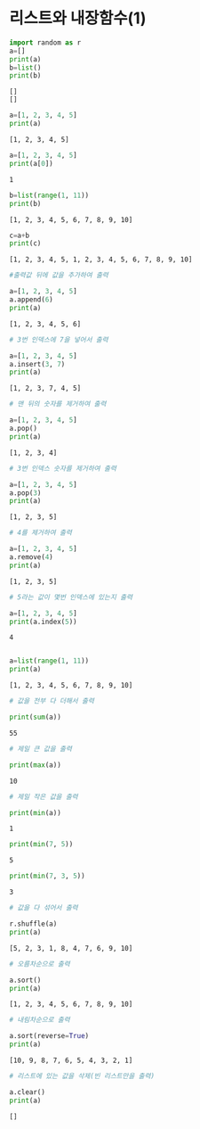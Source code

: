 # 리스트와 내장함수(1)


```python
import random as r
a=[]
print(a)
b=list()
print(b)
```

    []
    []
    


```python
a=[1, 2, 3, 4, 5]
print(a)
```

    [1, 2, 3, 4, 5]
    


```python
a=[1, 2, 3, 4, 5]
print(a[0])
```

    1
    


```python
b=list(range(1, 11))
print(b)
```

    [1, 2, 3, 4, 5, 6, 7, 8, 9, 10]
    


```python
c=a+b
print(c)
```

    [1, 2, 3, 4, 5, 1, 2, 3, 4, 5, 6, 7, 8, 9, 10]
    


```python
#출력값 뒤에 값을 추가하여 출력
```


```python
a=[1, 2, 3, 4, 5]
a.append(6)
print(a)
```

    [1, 2, 3, 4, 5, 6]
    


```python
# 3번 인덱스에 7을 넣어서 출력
```


```python
a=[1, 2, 3, 4, 5]
a.insert(3, 7)
print(a)
```

    [1, 2, 3, 7, 4, 5]
    


```python
# 맨 뒤의 숫자를 제거하여 출력
```


```python
a=[1, 2, 3, 4, 5]
a.pop()
print(a)
```

    [1, 2, 3, 4]
    


```python
# 3번 인덱스 숫자를 제거하여 출력
```


```python
a=[1, 2, 3, 4, 5]
a.pop(3)
print(a)
```

    [1, 2, 3, 5]
    


```python
# 4를 제거하여 출력
```


```python
a=[1, 2, 3, 4, 5]
a.remove(4)
print(a)
```

    [1, 2, 3, 5]
    


```python
# 5라는 값이 몇번 인덱스에 있는지 출력
```


```python
a=[1, 2, 3, 4, 5]
print(a.index(5))
```

    4
    


```python

```


```python
a=list(range(1, 11))
print(a)
```

    [1, 2, 3, 4, 5, 6, 7, 8, 9, 10]
    


```python
# 값을 전부 다 더해서 출력
```


```python
print(sum(a))
```

    55
    


```python
# 제일 큰 값을 출력
```


```python
print(max(a))
```

    10
    


```python
# 제일 작은 값을 출력
```


```python
print(min(a))
```

    1
    


```python
print(min(7, 5))
```

    5
    


```python
print(min(7, 3, 5))
```

    3
    


```python
# 값을 다 섞어서 출력
```


```python
r.shuffle(a)
print(a)
```

    [5, 2, 3, 1, 8, 4, 7, 6, 9, 10]
    


```python
# 오름차순으로 출력
```


```python
a.sort()
print(a)
```

    [1, 2, 3, 4, 5, 6, 7, 8, 9, 10]
    


```python
# 내림차순으로 출력
```


```python
a.sort(reverse=True)
print(a)
```

    [10, 9, 8, 7, 6, 5, 4, 3, 2, 1]
    


```python
# 리스트에 있는 값을 삭제(빈 리스트만을 출력)
```


```python
a.clear()
print(a)
```

    []
    
